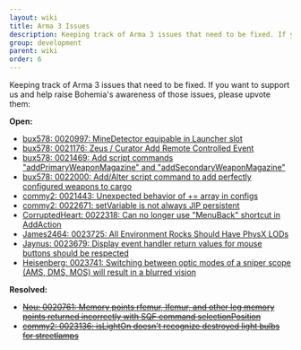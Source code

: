 ```yaml
---
layout: wiki
title: Arma 3 Issues
description: Keeping track of Arma 3 issues that need to be fixed. If you want to support us and help raise Bohemia's awareness of those issues, please upvote them. 
group: development
parent: wiki
order: 6
---
```



Keeping track of Arma 3 issues that need to be fixed. If you want to support us and help raise Bohemia's awareness of those issues, please upvote them:

**Open:**

* [bux578: 0020997: MineDetector equipable in Launcher slot](http://feedback.arma3.com/view.php?id=20997)
* [bux578: 0021176: Zeus / Curator Add Remote Controlled Event](http://feedback.arma3.com/view.php?id=21176)
* [bux578: 0021469: Add script commands "addPrimaryWeaponMagazine" and "addSecondaryWeaponMagazine"](http://feedback.arma3.com/view.php?id=21469)
* [bux578: 0022000: Add/Alter script command to add perfectly configured weapons to cargo](http://feedback.arma3.com/view.php?id=22000)
* [commy2: 0021443: Unexpected behavior of += array in configs](http://feedback.arma3.com/view.php?id=21443)
* [commy2: 0022671: setVariable is not always JIP persistent](http://feedback.arma3.com/view.php?id=22671)
* [CorruptedHeart: 0022318: Can no longer use "MenuBack" shortcut in AddAction](http://feedback.arma3.com/view.php?id=22318)
* [James2464: 0023725: All Environment Rocks Should Have PhysX LODs](http://feedback.arma3.com/view.php?id=23725)
* [Jaynus: 0023679: Display event handler return values for mouse buttons should be respected](http://feedback.arma3.com/view.php?id=23679)
* [Heisenberg: 0023741: Switching between optic modes of a sniper scope (AMS, DMS, MOS) will result in a blurred vision](http://feedback.arma3.com/view.php?id=23741)

**Resolved:**

* <del>[Nou: 0020761: Memory points rfemur, lfemur, and other leg memory points returned incorrectly with SQF command selectionPosition](http://feedback.arma3.com/view.php?id=20761)</del>
* <del>[commy2: 0023136: isLightOn doesn't recognize destroyed light bulbs for streetlamps](http://feedback.arma3.com/view.php?id=23136)</del>
